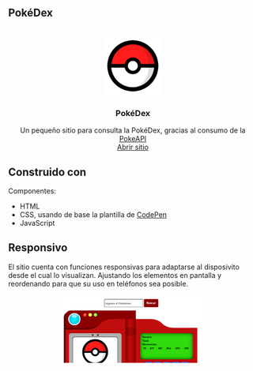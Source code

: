 ## PokéDex
<br />
<div align="center">
  <a href="https://github.com/Josue9405/pokedex">
    <img src="static/img/pokeball.png" alt="Logo" width="120" height="120">
  </a>

  <h3 align="center">PokéDex</h3>

  <p align="center">
    Un pequeño sitio para consulta la PokéDex, gracias al consumo de la <a href="https://pokeapi.co/">PokeAPI</a>
    <br />
    <a href="https://josue9405.github.io/pokedex">Abrir sitio</a>
  </p>
</div>

## Construido con

Componentes:
* HTML
* CSS, usando de base la plantilla de <a href="https://codepen.io/Bidji/pen/MYdPwo">CodePen</a>
* JavaScript

## Responsivo

El sitio cuenta con funciones responsivas para adaptarse al disposivito desde el cual lo visualizan. Ajustando los elementos en pantalla y reordenando para que su uso en teléfonos sea posible.
<div align="center">
    <img src="static/img/responsivo.png" alt="Responsivo" width="300">
</div>
